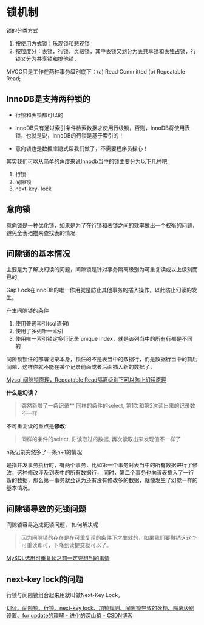 # 锁机制

锁的分类方式
1. 按使用方式锁：乐观锁和悲观锁
2. 按粒度分：表锁，行锁，页级锁，其中表锁又划分为表共享锁和表独占锁，行锁又分为共享锁和排他锁，

MVCC只是工作在两种事务级别底下：(a) Read Committed (b) Repeatable Read;

## InnoDB是支持两种锁的

- 行锁和表锁都可以的

- InnoDB只有通过索引条件检索数据才使用行级锁，否则，InnoDB将使用表锁，也就是说，InnoDB的行锁是基于索引的！

- 意向锁也是数据库隐式帮我们做了，不需要程序员操心！


其实我们可以从简单的角度来说Innodb当中的锁主要分为以下几种吧

1. 行锁
2. 间隙锁
3. next-key- lock

## 意向锁


意向锁是一种优化锁，如果是为了在行锁和表锁之间的效率做出一个权衡的问题，避免全表扫描来查找表的情况


## 间隙锁的基本情况

主要是为了解决幻读的问题，间隙锁是针对事务隔离级别为可重复读或以上级别而已的

Gap Lock在InnoDB的唯一作用就是防止其他事务的插入操作，以此防止幻读的发生。

产生间隙锁的条件
1. 使用普通索引(sql语句)
2. 使用了多列唯一索引
3. 使用唯一索引锁定多行记录 unique index，就是该列当中的所有行都是不同的

间隙锁锁住的部署记录本身，锁住的不是表当中的数据行，而是数据行当中的前后间隙，这样你就不能在某个记录前面或者后面插入新的数据了，

[Mysql 间隙锁原理，Repeatable Read隔离级别下可以防止幻读原理](https://www.cnblogs.com/aspirant/p/9177978.html)

**什么是幻读？**
>突然新增了一条记录**
>同样的条件的select, 第1次和第2次读出来的记录数不一样

不可重复读的重点是**修改**:
>同样的条件的select, 你读取过的数据, 再次读取出来发现值不一样了

n条记录突然多了一条n+1的情况

是指并发事务执行时，有两个事务，比如第一个事务对表当中的所有数据进行了修改，这种修改涉及到表中的所有数据行，
同时，第二个事务也向该表插入了一行新的数据，那么第一事务就会认为还有没有修改多的数据，就像发生了幻觉一样的基本情况。

## 间隙锁导致的死锁问题

间隙锁容易造成死锁问题， 如何解决呢
> 因为间隙锁的存在是在可重复读的条件下才生效的，如果我们要撤销这这个可重读即可，下降到读提交就可以了。

[MySQL选用可重复读之前一定要想到的事情](https://blog.csdn.net/yongche_shi/article/details/51584075)



## next-key lock的问题

行锁与间隙锁组合起来用就叫做Next-Key Lock。


[幻读、间隙锁、行锁、next-key lock、加锁规则、间隙锁导致的死锁、隔离级别设置、for update的理解 - 进化的深山猿 - CSDN博客](https://blog.csdn.net/h2604396739/article/details/86518943)

